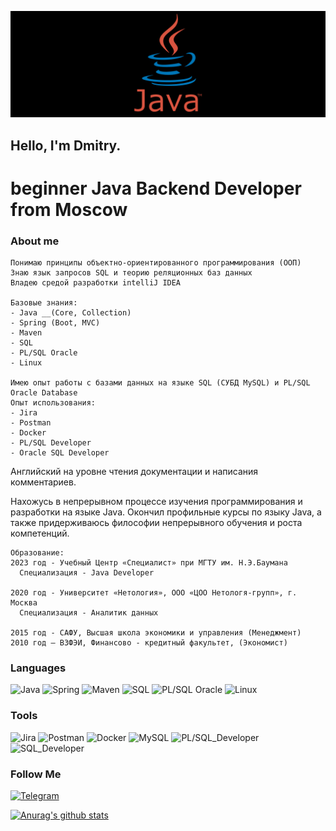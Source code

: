 ![Header](https://github.com/DmitriyPopovMos/DmitriyPopovMos/blob/main/assets/scale_120.png)

## Hello, I'm Dmitry.  
# beginner Java Backend Developer from Moscow


### About me
	Понимаю принципы объектно-ориентированного программирования (ООП)
	Знаю язык запросов SQL и теорию реляционных баз данных
	Владею средой разработки intelliJ IDEA
	
    Базовые знания:
	- Java __(Core, Collection)
	- Spring (Boot, MVC)
	- Maven
	- SQL
	- PL/SQL Oracle
	- Linux
	
	Имею опыт работы с базами данных на языке SQL (СУБД MySQL) и PL/SQL Oracle Database
	Опыт использования:
	- Jira
	- Postman
	- Docker
	- PL/SQL Developer
	- Oracle SQL Developer

Английский на уровне чтения документации и написания комментариев.

	
Нахожусь в непрерывном процессе изучения программирования и разработки на языке Java.
Окончил профильные курсы по языку Java, а также придерживаюсь философии непрерывного обучения и роста компетенций.



    Образование:
    2023 год - Учебный Центр «Специалист» при МГТУ им. Н.Э.Баумана
      Специализация - Java Developer
	
	2020 год - Университет «Нетология», ООО «ЦОО Нетологя-групп», г. Москва
      Специализация - Аналитик данных

	2015 год - САФУ, Высшая школа экономики и управления (Менеджмент)
	2010 год – ВЗФЭИ, Финансово - кредитный факультет, (Экономист)





### Languages

![Java](https://img.shields.io/badge/-Java-090909?style=for-the-badge&logo=Java&logoColor=47C5FB)
![Spring](https://img.shields.io/badge/-Spring-090909?style=for-the-badge&logo=Spring&logoColor=80b918)
![Maven](https://img.shields.io/badge/-Maven-090909?style=for-the-badge&logo=Maven&logoColor)
![SQL](https://img.shields.io/badge/-SQL-090909?style=for-the-badge&logo=SQL&logoColor)
![PL/SQL Oracle](https://img.shields.io/badge/-PL/SQL_Oracle-090909?style=for-the-badge&logo=PL/SQL_Oracle&logoColor=47C5FB)
![Linux](https://img.shields.io/badge/-Linux-090909?style=for-the-badge&logo=Linux&logoColor=ffdd00)





 ### Tools
![Jira](https://img.shields.io/badge/-Jira-090909?style=for-the-badge&logo=Jira&logoColor=007ea7)
![Postman](https://img.shields.io/badge/-Postman-090909?style=for-the-badge&logo=Postman&logoColor=f95738)
![Docker](https://img.shields.io/badge/-Docker-090909?style=for-the-badge&logo=Docker&logoColor=47C5FB)
![MySQL](https://img.shields.io/badge/-MySQL-090909?style=for-the-badge&logo=MySQL&logoColor=)
![PL/SQL_Developer](https://img.shields.io/badge/-PL/SQL_Developer-090909?style=for-the-badge&logo=Oracle&logoColor=e76f51)
![SQL_Developer](https://img.shields.io/badge/-SQL_Developer-090909?style=for-the-badge&logo=Oracle&logoColor=e76f51)




### Follow Me
[![Telegram](https://img.shields.io/badge/-Telegram-090909?style=for-the-badge&logo=Telegram&logoColor)](https://t.me/DmitriyPopovArh)


[![Anurag's github stats](https://github-readme-stats.vercel.app/api?username=DmitriyPopovMos&show_icons=true&theme=dark)](https://github.com/DmitriyPopovMos/github-readme-stats)